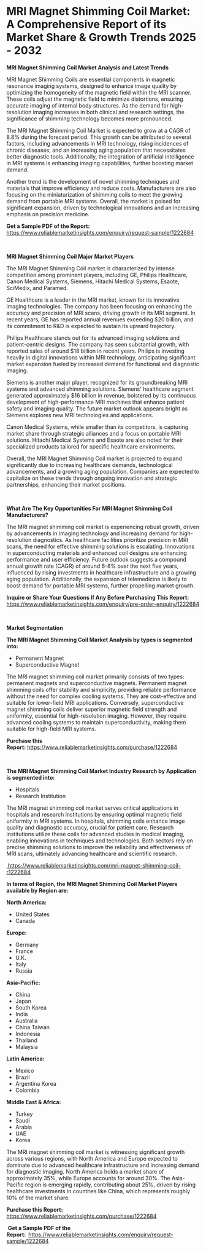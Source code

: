 <p><h1>MRI Magnet Shimming Coil Market: A Comprehensive Report of its Market Share & Growth Trends 2025 - 2032</h1></p><p><strong>MRI Magnet Shimming Coil Market Analysis and Latest Trends</strong></p>
<p><p>MRI Magnet Shimming Coils are essential components in magnetic resonance imaging systems, designed to enhance image quality by optimizing the homogeneity of the magnetic field within the MRI scanner. These coils adjust the magnetic field to minimize distortions, ensuring accurate imaging of internal body structures. As the demand for high-resolution imaging increases in both clinical and research settings, the significance of shimming technology becomes more pronounced.</p><p>The MRI Magnet Shimming Coil Market is expected to grow at a CAGR of 8.8% during the forecast period. This growth can be attributed to several factors, including advancements in MRI technology, rising incidences of chronic diseases, and an increasing aging population that necessitates better diagnostic tools. Additionally, the integration of artificial intelligence in MRI systems is enhancing imaging capabilities, further boosting market demand. </p><p>Another trend is the development of novel shimming techniques and materials that improve efficiency and reduce costs. Manufacturers are also focusing on the miniaturization of shimming coils to meet the growing demand from portable MRI systems. Overall, the market is poised for significant expansion, driven by technological innovations and an increasing emphasis on precision medicine.</p></p>
<p><strong>Get a Sample PDF of the Report:&nbsp;</strong> <a href="https://www.reliablemarketinsights.com/enquiry/request-sample/1222684?utm_campaign=3571&utm_medium=2&utm_source=Github&utm_content=ia&utm_term=13042025&utm_id=mri-magnet-shimming-coil">https://www.reliablemarketinsights.com/enquiry/request-sample/1222684</a></p>
<p>&nbsp;</p>
<p><strong>MRI Magnet Shimming Coil Major Market Players</strong></p>
<p><p>The MRI Magnet Shimming Coil market is characterized by intense competition among prominent players, including GE, Philips Healthcare, Canon Medical Systems, Siemens, Hitachi Medical Systems, Esaote, SciMedix, and Paramed. </p><p>GE Healthcare is a leader in the MRI market, known for its innovative imaging technologies. The company has been focusing on enhancing the accuracy and precision of MRI scans, driving growth in its MRI segment. In recent years, GE has reported annual revenues exceeding $20 billion, and its commitment to R&D is expected to sustain its upward trajectory.</p><p>Philips Healthcare stands out for its advanced imaging solutions and patient-centric designs. The company has seen substantial growth, with reported sales of around $18 billion in recent years. Philips is investing heavily in digital innovations within MRI technology, anticipating significant market expansion fueled by increased demand for functional and diagnostic imaging.</p><p>Siemens is another major player, recognized for its groundbreaking MRI systems and advanced shimming solutions. Siemens' healthcare segment generated approximately $16 billion in revenue, bolstered by its continuous development of high-performance MRI machines that enhance patient safety and imaging quality. The future market outlook appears bright as Siemens explores new MRI technologies and applications.</p><p>Canon Medical Systems, while smaller than its competitors, is capturing market share through strategic alliances and a focus on portable MRI solutions. Hitachi Medical Systems and Esaote are also noted for their specialized products tailored for specific healthcare environments. </p><p>Overall, the MRI Magnet Shimming Coil market is projected to expand significantly due to increasing healthcare demands, technological advancements, and a growing aging population. Companies are expected to capitalize on these trends through ongoing innovation and strategic partnerships, enhancing their market positions.</p></p>
<p>&nbsp;</p>
<p><strong>What Are The Key Opportunities For MRI Magnet Shimming Coil Manufacturers?</strong></p>
<p><p>The MRI magnet shimming coil market is experiencing robust growth, driven by advancements in imaging technology and increasing demand for high-resolution diagnostics. As healthcare facilities prioritize precision in MRI scans, the need for effective shimming solutions is escalating. Innovations in superconducting materials and enhanced coil designs are enhancing performance and user efficiency. Future outlook suggests a compound annual growth rate (CAGR) of around 6-8% over the next five years, influenced by rising investments in healthcare infrastructure and a growing aging population. Additionally, the expansion of telemedicine is likely to boost demand for portable MRI systems, further propelling market growth.</p></p>
<p><strong>Inquire or Share Your Questions If Any Before Purchasing This Report:</strong> <a href="https://www.reliablemarketinsights.com/enquiry/pre-order-enquiry/1222684?utm_campaign=3571&utm_medium=2&utm_source=Github&utm_content=ia&utm_term=13042025&utm_id=mri-magnet-shimming-coil">https://www.reliablemarketinsights.com/enquiry/pre-order-enquiry/1222684</a></p>
<p>&nbsp;</p>
<p><strong>Market Segmentation</strong></p>
<p><strong>The MRI Magnet Shimming Coil Market Analysis by types is segmented into:</strong></p>
<p><ul><li>Permanent Magnet</li><li>Superconductive Magnet</li></ul></p>
<p><p>The MRI magnet shimming coil market primarily consists of two types: permanent magnets and superconductive magnets. Permanent magnet shimming coils offer stability and simplicity, providing reliable performance without the need for complex cooling systems. They are cost-effective and suitable for lower-field MRI applications. Conversely, superconductive magnet shimming coils deliver superior magnetic field strength and uniformity, essential for high-resolution imaging. However, they require advanced cooling systems to maintain superconductivity, making them suitable for high-field MRI systems.</p></p>
<p><strong>Purchase this Report:&nbsp;</strong><a href="https://www.reliablemarketinsights.com/purchase/1222684?utm_campaign=3571&utm_medium=2&utm_source=Github&utm_content=ia&utm_term=13042025&utm_id=mri-magnet-shimming-coil">https://www.reliablemarketinsights.com/purchase/1222684</a></p>
<p>&nbsp;</p>
<p><strong>The MRI Magnet Shimming Coil Market Industry Research by Application is segmented into:</strong></p>
<p><ul><li>Hospitals</li><li>Research Institution</li></ul></p>
<p><p>The MRI magnet shimming coil market serves critical applications in hospitals and research institutions by ensuring optimal magnetic field uniformity in MRI systems. In hospitals, shimming coils enhance image quality and diagnostic accuracy, crucial for patient care. Research institutions utilize these coils for advanced studies in medical imaging, enabling innovations in techniques and technologies. Both sectors rely on precise shimming solutions to improve the reliability and effectiveness of MRI scans, ultimately advancing healthcare and scientific research.</p></p>
<p><a href="https://www.reliablemarketinsights.com/mri-magnet-shimming-coil-r1222684?utm_campaign=3571&utm_medium=2&utm_source=Github&utm_content=ia&utm_term=13042025&utm_id=mri-magnet-shimming-coil">&nbsp;https://www.reliablemarketinsights.com/mri-magnet-shimming-coil-r1222684</a></p>
<p><strong>In terms of Region, the MRI Magnet Shimming Coil Market Players available by Region are:</strong></p>
<p>
    <p> <strong> North America: </strong>
        <ul>
            <li>United States</li>
            <li>Canada</li>
        </ul>
        </p> 
    <p> <strong> Europe: </strong>
        <ul>
            <li>Germany</li>
            <li>France</li>
            <li>U.K.</li>
            <li>Italy</li>
            <li>Russia</li>
        </ul>
        </p> 
    <p> <strong> Asia-Pacific: </strong>
        <ul>
            <li>China</li>
            <li>Japan</li>
            <li>South Korea</li>
            <li>India</li>
            <li>Australia</li>
            <li>China Taiwan</li>
            <li>Indonesia</li>
            <li>Thailand</li>
            <li>Malaysia</li>
        </ul>
        </p> 
    <p> <strong> Latin America: </strong>
        <ul>
            <li>Mexico</li>
            <li>Brazil</li>
            <li>Argentina Korea</li>
            <li>Colombia</li>
        </ul>
        </p> 
    <p> <strong> Middle East & Africa: </strong>
        <ul>
            <li>Turkey</li>
            <li>Saudi</li>
            <li>Arabia</li>
            <li>UAE</li>
            <li>Korea</li>
        </ul>
    </p>
    </p>
<p><p>The MRI magnet shimming coil market is witnessing significant growth across various regions, with North America and Europe expected to dominate due to advanced healthcare infrastructure and increasing demand for diagnostic imaging. North America holds a market share of approximately 35%, while Europe accounts for around 30%. The Asia-Pacific region is emerging rapidly, contributing about 25%, driven by rising healthcare investments in countries like China, which represents roughly 10% of the market share.</p></p>
<p><strong>Purchase this Report: </strong><a href="https://www.reliablemarketinsights.com/purchase/1222684?utm_campaign=3571&utm_medium=2&utm_source=Github&utm_content=ia&utm_term=13042025&utm_id=mri-magnet-shimming-coil">https://www.reliablemarketinsights.com/purchase/1222684</a></p>
<p>&nbsp;<strong>Get a Sample PDF of the Report:&nbsp;&nbsp;</strong><a href="https://www.reliablemarketinsights.com/enquiry/request-sample/1222684?utm_campaign=3571&utm_medium=2&utm_source=Github&utm_content=ia&utm_term=13042025&utm_id=mri-magnet-shimming-coil">https://www.reliablemarketinsights.com/enquiry/request-sample/1222684</a></p>
<p><strong></strong></p>
<p><p></p><p></p><p></p></p>